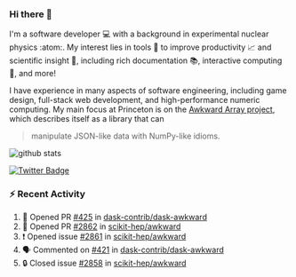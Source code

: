 ### Hi there 👋 

I'm a software developer 💻 with a background in experimental nuclear physics :atom:. My interest lies in tools :wrench: to improve productivity :chart_with_upwards_trend: and scientific insight :telescope:, including rich documentation 📚, interactive computing 🧮, and more! 

I have experience in many aspects of software engineering, including game design, full-stack web development, and high-performance numeric computing. My main focus at Princeton is on the [Awkward Array project](awkward-array.org/), which describes itself as a library that can 
> manipulate JSON-like data with NumPy-like idioms.

![github stats](https://github-readme-stats.vercel.app/api?username=agoose77&show_icons=true&hide_rank=true&hide_title=true&bg_color=30,e76445,904e95&text_color=efe3ec&icon_color=efe3ec)
<!--
**agoose77/agoose77** is a ✨ _special_ ✨ repository because its `README.md` (this file) appears on your GitHub profile.

Here are some ideas to get you started:

- 🔭 I’m currently working on ...
- 🌱 I’m currently learning ...
- 👯 I’m looking to collaborate on ...
- 🤔 I’m looking for help with ...
- 💬 Ask me about ...
- 📫 How to reach me: ...
- 😄 Pronouns: ...
- ⚡ Fun fact: ...
-->

[![Twitter Badge](https://img.shields.io/twitter/follow/agoose77?style=flat-square&logo=Twitter&logoColor=white&color=cornflowerblue)](https://twitter.com/agoose77)

### :zap: Recent Activity

<!--START_SECTION:activity-->
1. 💪 Opened PR [#425](https://github.com/dask-contrib/dask-awkward/pull/425) in [dask-contrib/dask-awkward](https://github.com/dask-contrib/dask-awkward)
2. 💪 Opened PR [#2862](https://github.com/scikit-hep/awkward/pull/2862) in [scikit-hep/awkward](https://github.com/scikit-hep/awkward)
3. ❗ Opened issue [#2861](https://github.com/scikit-hep/awkward/issues/2861) in [scikit-hep/awkward](https://github.com/scikit-hep/awkward)
4. 🗣 Commented on [#421](https://github.com/dask-contrib/dask-awkward/pull/421#issuecomment-1833819681) in [dask-contrib/dask-awkward](https://github.com/dask-contrib/dask-awkward)
5. 🔒 Closed issue [#2858](https://github.com/scikit-hep/awkward/issues/2858) in [scikit-hep/awkward](https://github.com/scikit-hep/awkward)
<!--END_SECTION:activity-->
